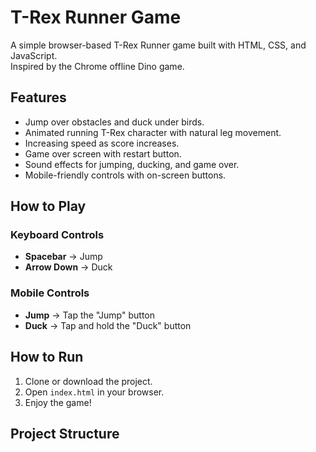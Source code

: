 # T-Rex Runner Game

A simple browser-based T-Rex Runner game built with HTML, CSS, and JavaScript.  
Inspired by the Chrome offline Dino game.

## Features

- Jump over obstacles and duck under birds.
- Animated running T-Rex character with natural leg movement.
- Increasing speed as score increases.
- Game over screen with restart button.
- Sound effects for jumping, ducking, and game over.
- Mobile-friendly controls with on-screen buttons.

## How to Play

### Keyboard Controls

- **Spacebar** → Jump
- **Arrow Down** → Duck

### Mobile Controls

- **Jump** → Tap the "Jump" button
- **Duck** → Tap and hold the "Duck" button

## How to Run

1. Clone or download the project.
2. Open `index.html` in your browser.
3. Enjoy the game!

## Project Structure
